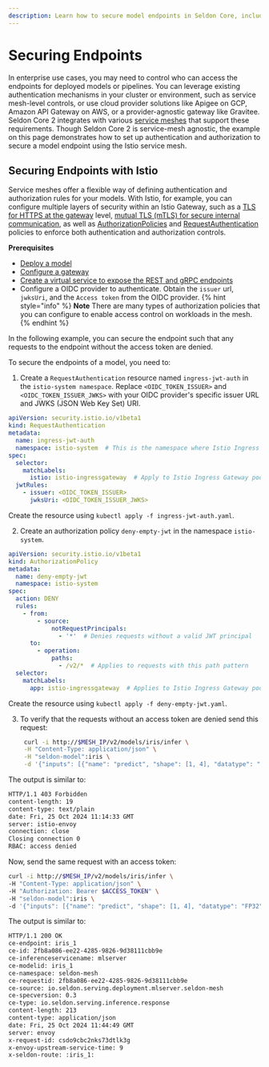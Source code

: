 ```yaml
---
description: Learn how to secure model endpoints in Seldon Core, including authentication, authorization, and TLS configuration.
---
```


# Securing Endpoints

In enterprise use cases, you may need to control who can access the endpoints for deployed models or pipelines. You can leverage existing authentication mechanisms in your cluster or environment, such as service mesh-level controls, or use cloud provider solutions like Apigee on GCP, Amazon API Gateway on AWS, or a provider-agnostic gateway like Gravitee. Seldon Core 2 integrates with various [service meshes](../kubernetes/service-meshes/) that support these requirements. Though Seldon Core 2 is service-mesh agnostic, the example on this page demonstrates how to set up authentication and authorization to secure a model endpoint using the Istio service mesh.

## Securing Endpoints with Istio

Service meshes offer a flexible way of defining authentication and authorization rules for your models. With Istio, for example, you can configure multiple layers of security within an Istio Gateway, such as a [TLS for HTTPS at the gateway](https://istio.io/latest/docs/tasks/traffic-management/ingress/secure-ingress/#configure-a-tls-ingress-gateway-for-a-single-host) level, [mutual TLS (mTLS) for secure internal communication](https://istio.io/latest/docs/tasks/traffic-management/ingress/secure-ingress/#configure-a-mutual-tls-ingress-gateway), as well as [AuthorizationPolicies](https://istio.io/latest/docs/reference/config/security/authorization-policy/) and [RequestAuthentication](https://istio.io/latest/docs/reference/config/security/request_authentication/) policies to enforce both authentication and authorization controls.

**Prerequisites**
* [Deploy a model](../kubernetes/service-meshes/istio.md)
* [Configure a gateway](../kubernetes/service-meshes/istio.md)
* [Create a virtual service to expose the REST and gRPC endpoints](../kubernetes/service-meshes/istio.md)
* Configure a OIDC provider to authenticate. Obtain the `issuer` url, `jwksUri`, and the `Access token` from the OIDC provider.
{% hint style="info" %}
**Note** There are many types of authorization policies that you can configure to enable access control on workloads in the mesh. 
{% endhint %}

In the following example, you can secure the endpoint such that any requests to the endpoint without the access token are denied.

To secure the endpoints of a model, you need to:
1. Create a `RequestAuthentication` resource named `ingress-jwt-auth` in the `istio-system namespace`. Replace `<OIDC_TOKEN_ISSUER>` and `<OIDC_TOKEN_ISSUER_JWKS>` with your OIDC provider's specific issuer URL and JWKS (JSON Web Key Set) URI.
   
```yaml
apiVersion: security.istio.io/v1beta1
kind: RequestAuthentication
metadata:
  name: ingress-jwt-auth
  namespace: istio-system  # This is the namespace where Istio Ingress Gateway usually resides
spec:
  selector:
    matchLabels:
      istio: istio-ingressgateway  # Apply to Istio Ingress Gateway pods
  jwtRules:
    - issuer: <OIDC_TOKEN_ISSUER>
      jwksUri: <OIDC_TOKEN_ISSUER_JWKS>
```
Create the resource using `kubectl apply -f ingress-jwt-auth.yaml`.

2. Create an authorization policy `deny-empty-jwt` in the namespace `istio-system`.
 
```yaml
apiVersion: security.istio.io/v1beta1
kind: AuthorizationPolicy
metadata:
  name: deny-empty-jwt
  namespace: istio-system
spec:
  action: DENY
  rules:
    - from:
        - source:
            notRequestPrincipals:
              - '*'  # Denies requests without a valid JWT principal
      to:
        - operation:
            paths:
              - /v2/*  # Applies to requests with this path pattern
  selector:
    matchLabels:
      app: istio-ingressgateway  # Applies to Istio Ingress Gateway pods
```
Create the resource using `kubectl apply -f deny-empty-jwt.yaml`.

3. To verify that the requests without an access token are denied send this request:
   ```bash
    curl -i http://$MESH_IP/v2/models/iris/infer \
    -H "Content-Type: application/json" \
    -H "seldon-model":iris \
    -d '{"inputs": [{"name": "predict", "shape": [1, 4], "datatype": "FP32", "data": [[1, 2, 3, 4]]}]}'
    ``` 
  The output is similar to:
  ```bash
  HTTP/1.1 403 Forbidden
  content-length: 19
  content-type: text/plain  
  date: Fri, 25 Oct 2024 11:14:33 GMT
  server: istio-envoy
  connection: close
  Closing connection 0
  RBAC: access denied
  ```
  Now, send the same request with an access token:
  ```bash
  curl -i http://$MESH_IP/v2/models/iris/infer \
  -H "Content-Type: application/json" \
  -H "Authorization: Bearer $ACCESS_TOKEN" \
  -H "seldon-model":iris \
  -d '{"inputs": [{"name": "predict", "shape": [1, 4], "datatype": "FP32", "data": [[1, 2, 3, 4]]}]}'
  ```
  The output is similar to:
  ```bash
  HTTP/1.1 200 OK
  ce-endpoint: iris_1
  ce-id: 2fb8a086-ee22-4285-9826-9d38111cbb9e
  ce-inferenceservicename: mlserver
  ce-modelid: iris_1
  ce-namespace: seldon-mesh
  ce-requestid: 2fb8a086-ee22-4285-9826-9d38111cbb9e
  ce-source: io.seldon.serving.deployment.mlserver.seldon-mesh
  ce-specversion: 0.3
  ce-type: io.seldon.serving.inference.response
  content-length: 213
  content-type: application/json
  date: Fri, 25 Oct 2024 11:44:49 GMT
  server: envoy
  x-request-id: csdo9cbc2nks73dtlk3g
  x-envoy-upstream-service-time: 9
  x-seldon-route: :iris_1:
  ```


